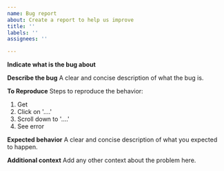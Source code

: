 ```yaml
---
name: Bug report
about: Create a report to help us improve
title: ''
labels: ''
assignees: ''

---
```


**Indicate what is the bug about**

**Describe the bug**
A clear and concise description of what the bug is.

**To Reproduce**
Steps to reproduce the behavior:
1. Get
2. Click on '....'
3. Scroll down to '....'
4. See error

**Expected behavior**
A clear and concise description of what you expected to happen.

**Additional context**
Add any other context about the problem here.
